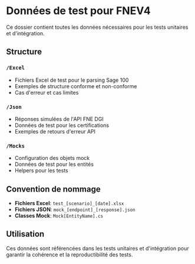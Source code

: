 # Données de test pour FNEV4

Ce dossier contient toutes les données nécessaires pour les tests unitaires et d'intégration.

## Structure

### `/Excel`
- Fichiers Excel de test pour le parsing Sage 100
- Exemples de structure conforme et non-conforme
- Cas d'erreur et cas limites

### `/Json`
- Réponses simulées de l'API FNE DGI
- Données de test pour les certifications
- Exemples de retours d'erreur API

### `/Mocks`
- Configuration des objets mock
- Données de test pour les entités
- Helpers pour les tests

## Convention de nommage

- **Fichiers Excel**: `test_[scenario]_[date].xlsx`
- **Fichiers JSON**: `mock_[endpoint]_[response].json`
- **Classes Mock**: `Mock[EntityName].cs`

## Utilisation

Ces données sont référencées dans les tests unitaires et d'intégration pour garantir la cohérence et la reproductibilité des tests.
